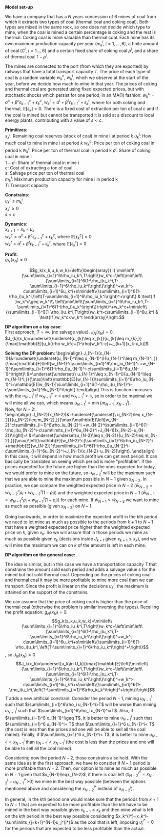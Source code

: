 
**Model set-up**

We have a company that has a $N$ years concession of 6 mines of coal from which it extracts two types of coal (thermal coal and coking coal). Both types are mixed in the same rock, so one does not decide which type to mine, when the coal is mined a certain percentage is coking and the rest is thermal. Coking coal is more valuable than thermal coal. Each mine has its own maximum production capacity per year ($m_k^i$, $i=1,\dots,6$), a finite amount of coal ($C^i$, $i=1\dots,6$) and a certain fixed share of coking coal $\rho^i$, and a share of thermal coal $1 - \rho^i$.

The mines are connected to the port (from which they are exported) by railways that have a total transport capacity $T$. The price of each type of coal is a random variable $w_k^c$, $w_k^t$, which we observe at the start of the year, before we decide how much to mine in that year. The prices of coking and thermal coal are generated using fixed expected prices, but with stochastic shocks which persist for one period, in an MA(1) fashion: $w_k^c=a^c + \beta^c\epsilon_{k-1}^c + \epsilon_k^c$, $w_k^t=a^t + \beta^t\epsilon_{k-1}^t + \epsilon_k^t$, where for both coking and thermal, $\mathbb{E}[\epsilon_k] = 0$. There is a fixed cost of extraction per ton of coal $c$ and if the coal is mined but cannot be transported it is sold at a discount to local energy plants, contributing with a value of $s<c$.

**Primitives**:  
$x_k^i$: Remaining coal reserves (stock of coal) in mine i at period $k$ 
$u_k^i$: How much coal to mine in mine i at period $k$
$w_k^c$: Price per ton of coking coal in period k
$w_k^t$: Price per ton of thermal coal in period k
$\rho^i$: Share of coking coal in mine i  
$1 - \rho^i$: Share of thermal coal in mine i  
$c$: Cost of extracting a ton of coal  
$s$: Salvage price per ton of thermal coal  
$m_k^i$: Maximum production capacity for mine i in period k  
$T$: Transport capacity  

**Constrains**:  
$u_k^i\leq m_k^i$  
$x_k^i\geq 0$  
$s < c$  

**Dynamics**:  
$x_{k+1}=x_k-u_k$  
$w_k^c=a^c + \beta^c\epsilon_{k-1}^c + \epsilon_k^c$, where $\mathbb{E}[\epsilon_k^c] = 0$  
$w_k^t=a^t + \beta^t\epsilon_{k-1}^t + \epsilon_k^t$, where $\mathbb{E}[\epsilon_k^t] = 0$  

**Profit**:  
$g_N(x_N)=0$  

$$g_k(x_k,u_k,w_k)=\left\{\begin{array}{ll}
\min\left\{\sum\limits_{i=1}^6\rho_iu_k^i,T\right\}w_k^c+\left(\min\left\{\sum\limits_{i=1}^6(1-\rho_i)u_k^i,T-\sum\limits_{i=1}^6\rho_iu_k^i\right\}\right)^+w_k^t-c\sum\limits_{i=1}^6u_k^i+s\min\left\{\sum\limits_{i=1}^6(1-\rho_i)u_k^i,\left(T-\sum\limits_{i=1}^6\rho_iu_k^i\right)^+\right\} & \text{If }w_k^c\geq w_k^t\\
\left(\min\left\{\sum\limits_{i=1}^6\rho_iu_k^i,T-\sum\limits_{i=1}^6(1-\rho_i)u_k^i\right\}\right)^+w_k^c+\min\left\{\sum\limits_{i=1}^6(1-\rho_i)u_k^i,T\right\}w_k^t-c\sum\limits_{i=1}^6u_k^i & \text{If }w_k^c<w_k^t
\end{array}\right.$$

**DP algorithm on a toy case**:  
First approach, $T=\infty$. (no salvage value).
$J_N(x_N)=0$.  
$J_{k}(x_k)=\underset{\underset{u_{k}\leq x_{k}}{u_{k}\leq m_{k},}}{\max}\mathbb{E}[u_k(\rho w_k^c+(1-\rho)w_k^t-c)+J_{k+1}(x_k-u_k)]$.  

**Solving the DP problem**:
\begin{align}
	J_{N-1}(x_{N-1})&=\underset{\underset{u_{N-1}^i\leq x_{N-1}^i}{u_{N-1}^i\leq m_{N-1}^i,}}{\max}\mathbb{E}\left[w_{N-1}^c\sum\limits_{i=1}^6\rho_iu_{N-1}^i +w_{N-1}^t\sum\limits_{i=1}^6(1-\rho_i)u_{N-1}^i-c\sum\limits_{i=1}^6u_{N-1}^i\right]\\
	&=\underset{\underset{\ u_{N-1}^i\leq x_{N-1}^i}{u_{N-1}^i\leq m_{N-1}^i,}}{\max}\left\{\mathbb{E}[w_{N-1}]\sum\limits_{i=1}^6\rho_iu_{N-1}^i+\mathbb{E}[w_{N-1}]\sum\limits_{i=1}^6(1-\rho_i)u_{N-1}^i-c\sum\limits_{i=1}^6u_{N-1}^i\right\}
\end{align}
This is function increases with the $u_{N-1}^i$ if $w_{N-1}^c>c$ and $w_{N-1}^t>c$, so in order to be maximal we will mine all we can, which means $u_{N-1}^i=\min\{m_{N-1}^i,x_{N-1}^i\}$.  
Now, for $N-2$:  
\begin{align}
	J_{N-2}(x_{N-2})&=\underset{\underset{\ u_{N-2}\leq x_{N-2}}{u_{N-2}\leq m_{N-2},}}{\max}\mathbb{E}\left[w_{N-2}^c\sum\limits_{i=1}^6\rho_iu_{N-2}^i +w_{N-2}^t\sum\limits_{i=1}^6(1-\rho_i)u_{N-2}^i-c\sum\limits_{i=1}^6u_{N-2}^i+J_{N-1}(x_{N-2}-u_{N-2})\right]=\\
	&=\underset{\underset{u_{N-2}\leq x_{N-2}}{u_{N-2}\leq m_{N-2},}}{\max}\left\{\mathbb{E}[w_{N-2}^c]\sum\limits_{i=1}^6\rho_iu_{N-2}^i +\mathbb{E}[w_{N-2}]^t\sum\limits_{i=1}^6(1-\rho_i)u_{N-2}^i-c\sum\limits_{i=1}^6u_{N-2}^i+J_{N-1}(x_{N-2}-u_{N-2})\right\}.
\end{align}
In this case, it will depend in how much profit we can get next period. It can basically be translated on seeing which period is more "profitable": if the prices expected for the future are higher than the ones expected for today, we would prefer to mine on the future, so $u_{N-2}^i$ will be the maximum such that we are able to mine the maximum possible in $N-1$ given $x_{N-2}$. In practice, we can compare the weighted expected price in $N-2$ ($\bar{w}_{N-2}=w_{N-2}^c\rho_i+w_{N-2}^t(1-\rho_i)$) and the weighted expected price in $N-1$ ($\bar{w}_{N-1}=w_{N-1}^c\rho_i+w_{N-1}^t(1-\rho_i)$) for each mine. If $\bar{w}_{N-1}>\bar{w}_{N-2}$ we want to mine as much as possible (given $x_{N-2}$) on $N-1$. 

Going backwards, in order to maximize the expected profit in the $k$th period we need to let mine as much as possible to the periods from $k+1$ to $N-1$ that have a weighted expected price higher than the weighted expected price on $k$, given $x_k$. So we will assure that in those periods we mine as much as possible given $x_k$ (decisions inside $J_{k+1}$ given $x_{k+1}\leq x_k$), and we will mine the maximum we can on $k$ of the amount is left in each mine.

**DP algorithm on the general case:**

The idea is similar, but in this case we have a transportation capacity $T$ that constrains the amount sold each period and adds a salvage value $s$ for the mined but not sold thermal coal. Depending on the prices of coking coal and thermal coal it may be more profitable to mine more coal than we can transport. Since the profit is linear on the decisions $u_k^i$, the maximum is attained on the support of the constrains. 

We can assume that the price of coking coal is higher than the price of thermal coal (otherwise the problem is similar inversing the types). Recalling the profit equation:
$g_N(x_N)=0.$
$$g_k(x_k,u_k,w_k)=\min\left\{\sum\limits_{i=1}^6\rho_iu_k^i,T\right\}w_k^c+\left(\min\left\{\sum\limits_{i=1}^6(1-\rho_i)u_k^i,T-\sum\limits_{i=1}^6\rho_iu_k^i\right\}\right)^+w_k^t-c\sum\limits_{i=1}^6u_k^i+s\min\left\{\sum\limits_{i=1}^6(1-\rho_i)u_k^i,\left(T-\sum\limits_{i=1}^6\rho_iu_k^i\right)^+\right\}$$,
so
$J_N(x_N)=0.$
$$J_k(x_k)=\underset{u_k\in U_k}{\max}\mathbb{E}\left[\min\left\{\sum\limits_{i=1}^6\rho_iu_k^i,T\right\}w_k^c+\left(\min\left\{\sum\limits_{i=1}^6(1-\rho_i)u_k^i,T-\sum\limits_{i=1}^6\rho_iu_k^i\right\}\right)^+w_k^t-c\sum\limits_{i=1}^6u_k^i+s\min\left\{\sum\limits_{i=1}^6(1-\rho_i)u_k^i,\left(T-\sum\limits_{i=1}^6\rho_iu_k^i\right)^+\right\}\right]$$
$T$ adds a new artificial constrain: 
Consider the period $N-1$, mining $u_{N-1}^i$ such that $\sum\limits_{i=1}^6\rho_i u_{N-1}^i>T$ will be worse than mining $u_{N-1}^i$ such that $\sum\limits_{i=1}^6\rho_i u_{N-1}^i=T$. Also, if $\sum\limits_{i=1}^6 x_{N-1}^i\geq T$, it is better to mine $u_{N-1}^i$ such that $\sum\limits_{i=1}^6 u_{N-1}^i= T$ than $\sum\limits_{i=1}^6 u_{N-1}^i< T$ (the cost is less than the prices and one will be able to sell all the coal mined). Finally, if $\sum\limits_{i=1}^6 x_{N-1}^i< T$, it is better to mine $u_{N-1}^i=x_{N-1}^i$ than $u_{N-1}^i<x_{N-1}^i$ (the cost is less than the prices and one will be able to sell all the coal mined).

Considering now the period $N-2$, those constrains also hold. With the same idea as in the first approach, we have to consider if $N-1$ period is more profitable than $N-2$. Then, our option is to mine as much as possible in $N-1$ given that $x_{N-1}\leqx_{N-2}$, if there is coal left ($x_{N-2}^{i*}=x_{N-2}^i-u_{N-1}^{i*}$>0) we mine in the best way possible (between the options mentioned above and considering the $x_{N-2}^{i*}$ instead of $x_{N-2}^i$).

In general, in the $k$th period one would make sure that the periods from $k+1$ to $N-1$ that are expected to be more profitable than the $k$th have to be mined in the best way possible given $x_{k+1}\leq x_k$ and then mine what is left on the $k$th period in the best way possible considering $x_k^{i*}=x_k^i-\sum\limits_{j=k+1}^{N-1}u_j^{i*}$ as the coal that is left, imposing $u_j^{i*}=0$ for the periods that are expected to be less profitable than the actual.


